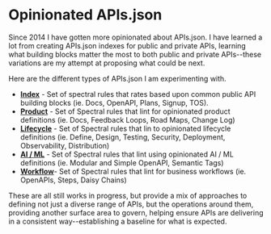 # Opinionated APIs.json
Since 2014 I have gotten more opinionated about APIs.json. I have learned a lot from creating APIs.json indexes for public and private APIs, learning what building blocks matter the most to both public and private APIs--these variations are my attempt at proposing what could be next.

Here are the different types of APIs.json I am experimenting with.

- **[Index](index.yml)** - Set of spectral rules that rates based upon common public API building blocks (ie. Docs, OpenAPI, Plans, Signup, TOS).
- **[Product](product.yml)** - Set of Spectral rules that lint for opinionated product definitions (ie. Docs, Feedback Loops, Road Maps, Change Log)
- **[Lifecycle](lifecycle.yml)** - Set of Spectral rules that lin to opinionated lifecycle definitions (ie. Define, Design, Testing, Security, Deployment, Observability, Distribution) 
- **[AI / ML](ai.yml)** - Set of Spectral rules that lint using opinionated AI / ML definitions (ie. Modular and Simple OpenAPI, Semantic Tags)
- **[Workflow](workflow.yml)**- Set of Spectral rules that lint for business workflows (ie. OpenAPIs, Steps, Daisy Chains)

These are all still works in progress, but provide a mix of  approaches to defining not just a diverse range of APIs, but the operations around them, providing another surface area to govern, helping ensure APIs are delivering in a consistent way--establishing a baseline for what is expected.
